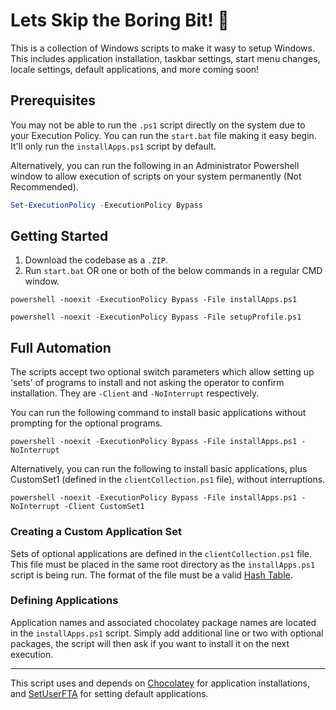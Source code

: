 # Lets Skip the Boring Bit! 🤪
This is a collection of Windows scripts to make it wasy to setup Windows. This includes application installation, taskbar settings, start menu changes, locale settings, default applications, and more coming soon!

## Prerequisites
You may not be able to run the `.ps1` script directly on the system due to your Execution Policy. You can run the `start.bat` file making it easy begin. It'll only run the `installApps.ps1` script by default.

Alternatively, you can run the following in an Administrator Powershell window to allow execution of scripts on your system permanently (Not Recommended).

```powershell
Set-ExecutionPolicy -ExecutionPolicy Bypass
```

## Getting Started
1. Download the codebase as a `.ZIP`.
2. Run `start.bat` OR one or both of the below commands in a regular CMD window.

```batch
powershell -noexit -ExecutionPolicy Bypass -File installApps.ps1
```
```batch
powershell -noexit -ExecutionPolicy Bypass -File setupProfile.ps1
```

## Full Automation
The scripts accept two optional switch parameters which allow setting up 'sets' of programs to install and not asking the operator to confirm installation. They are `-Client` and `-NoInterrupt` respectively.

You can run the following command to install basic applications without prompting for the optional programs.

```batch
powershell -noexit -ExecutionPolicy Bypass -File installApps.ps1 -NoInterrupt
```

Alternatively, you can run the following to install basic applications, plus CustomSet1 (defined in the `clientCollection.ps1` file), without interruptions.

```batch
powershell -noexit -ExecutionPolicy Bypass -File installApps.ps1 -NoInterrupt -Client CustomSet1
```

### Creating a Custom Application Set
Sets of optional applications are defined in the `clientCollection.ps1` file. This file must be placed in the same root directory as the `installApps.ps1` script is being run. The format of the file must be a valid [Hash Table](https://learn.microsoft.com/en-us/powershell/module/microsoft.powershell.core/about/about_hash_tables?view=powershell-7.4).

### Defining Applications
Application names and associated chocolatey package names are located in the `installApps.ps1` script. Simply add additional line or two with optional packages, the script will then ask if you want to install it on the next execution.

<hr/>

This script uses and depends on [Chocolatey](https://chocolatey.org/) for application installations, and [SetUserFTA](https://setuserfta.com/) for setting default applications.
